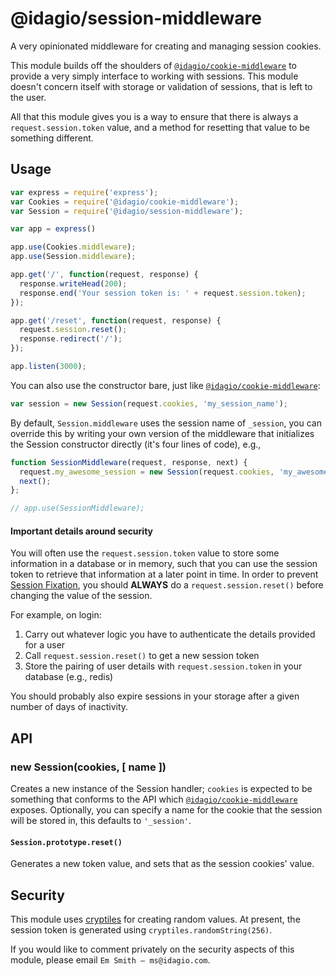 # @idagio/session-middleware

A very opinionated middleware for creating and managing session cookies.

This module builds off the shoulders of [`@idagio/cookie-middleware`](https://github.com/idagio/idagio-cookie-middleware) to provide a very simply interface to working with sessions. This module doesn't concern itself with storage or validation of sessions, that is left to the user.

All that this module gives you is a way to ensure that there is always a `request.session.token` value, and a method for resetting that value to be something different.

## Usage

```js
var express = require('express');
var Cookies = require('@idagio/cookie-middleware');
var Session = require('@idagio/session-middleware');

var app = express()

app.use(Cookies.middleware);
app.use(Session.middleware);

app.get('/', function(request, response) {
  response.writeHead(200);
  response.end('Your session token is: ' + request.session.token);
});

app.get('/reset', function(request, response) {
  request.session.reset();
  response.redirect('/');
});

app.listen(3000);
```

You can also use the constructor bare, just like [`@idagio/cookie-middleware`](https://github.com/idagio/idagio-cookie-middleware):

```js
var session = new Session(request.cookies, 'my_session_name');
```

By default, `Session.middleware` uses the session name of `_session`, you can override this by writing your own version of the middleware that initializes the Session constructor directly (it's four lines of code), e.g.,

```js
function SessionMiddleware(request, response, next) {
  request.my_awesome_session = new Session(request.cookies, 'my_awesome_session');
  next();
};

// app.use(SessionMiddleware);
```

#### Important details around security

You will often use the `request.session.token` value to store some information in a database or in memory, such that you can use the session token to retrieve that information at a later point in time. In order to prevent [Session Fixation](https://www.owasp.org/index.php/Session_fixation), you should **ALWAYS** do a `request.session.reset()` before changing the value of the session.

For example, on login:

1. Carry out whatever logic you have to authenticate the details provided for a user
2. Call `request.session.reset()` to get a new session token
3. Store the pairing of user details with `request.session.token` in your database (e.g., redis)

You should probably also expire sessions in your storage after a given number of days of inactivity.

## API

### new Session(cookies, [ name ])

Creates a new instance of the Session handler; `cookies` is expected to be something that conforms to the API which [`@idagio/cookie-middleware`](https://github.com/idagio/idagio-cookie-middleware) exposes. Optionally, you can specify a name for the cookie that the session will be stored in, this defaults to `'_session'`.

#### `Session.prototype.reset()`

Generates a new token value, and sets that as the session cookies' value.

## Security

This module uses [cryptiles](https://github.com/hapijs/cryptiles) for creating random values. At present, the session token is generated using `cryptiles.randomString(256)`.

If you would like to comment privately on the security aspects of this module, please email `Em Smith – ms@idagio.com`.
